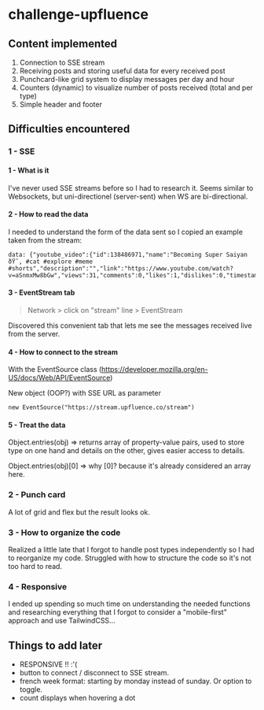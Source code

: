 # challenge-upfluence

## Content implemented

1. Connection to SSE stream
2. Receiving posts and storing useful data for every received post
3. Punchcard-like grid system to display messages per day and hour
4. Counters (dynamic) to visualize number of posts received (total and per type)
5. Simple header and footer

## Difficulties encountered

### 1 - SSE

#### 1 - What is it

I've never used SSE streams before so I had to research it.
Seems similar to Websockets, but uni-directionel (server-sent) when WS are bi-directional.

#### 2 - How to read the data

I needed to understand the form of the data sent so I copied an example taken from the stream:

    data: {"youtube_video":{"id":138486971,"name":"Becoming Super Saiyan ðŸ˜‚ #cat #explore #meme #shorts","description":"","link":"https://www.youtube.com/watch?v=aSnmxMw8bGw","views":31,"comments":0,"likes":1,"dislikes":0,"timestamp":1713383491,"post_id":"aSnmxMw8bGw"}}

#### 3 - EventStream tab

> Network > click on "stream" line > EventStream

Discovered this convenient tab that lets me see the messages received live from the server.

#### 4 - How to connect to the stream

With the EventSource class (https://developer.mozilla.org/en-US/docs/Web/API/EventSource)

New object (OOP?) with SSE URL as parameter

    new EventSource("https://stream.upfluence.co/stream")

#### 5 - Treat the data

Object.entries(obj) => returns array of property-value pairs, used to store type on one hand and details on the other, gives easier access to details.

Object.entries(obj)[0] => why [0]? because it's already considered an array here.

### 2 - Punch card

A lot of grid and flex but the result looks ok.

### 3 - How to organize the code

Realized a little late that I forgot to handle post types independently so I had to reorganize my code.
Struggled with how to structure the code so it's not too hard to read.

### 4 - Responsive

I ended up spending so much time on understanding the needed functions and researching everything that I forgot to consider a "mobile-first" approach and use TailwindCSS...

## Things to add later

- RESPONSIVE !! :'(
- button to connect / disconnect to SSE stream.
- french week format: starting by monday instead of sunday. Or option to toggle.
- count displays when hovering a dot

